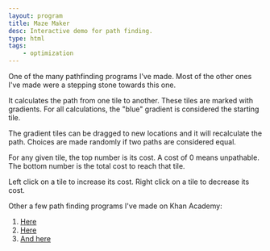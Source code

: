 ```yaml
---
layout: program
title: Maze Maker
desc: Interactive demo for path finding.
type: html
tags:
    - optimization
---
```


One of the many pathfinding programs I've made. Most of the other ones I've made were a stepping stone towards this one.

It calculates the path from one tile to another. These tiles are marked with gradients. For all calculations, the "blue" gradient is considered the starting tile.

The gradient tiles can be dragged to new locations and it will recalculate the path. Choices are made randomly if two paths are considered equal.

For any given tile, the top number is its cost. A cost of 0 means unpathable. The bottom number is the total cost to reach that tile.

Left click on a tile to increase its cost. Right click on a tile to decrease its cost.

Other a few path finding programs I've made on Khan Academy:
1. [Here](https://www.khanacademy.org/computer-programming/pathing-winston/6444968014118912)
2. [Here](https://www.khanacademy.org/computer-programming/pathing-winston-v20/5062881528905728)
3. [And here](https://www.khanacademy.org/computer-programming/path-finder-v30/5028433043259392)
